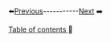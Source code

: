 


⬅️[Previous](Chapters/Chapter2/3.md)-----------[Next](Chapters/Chapter2/5.md) ➡️

[Table of contents ](table_of_contents.md)🚀 